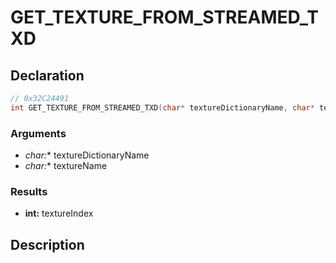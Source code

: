 # GET_TEXTURE_FROM_STREAMED_TXD

## Declaration
```cpp
// 0x32C24491
int GET_TEXTURE_FROM_STREAMED_TXD(char* textureDictionaryName, char* textureName);
```

### Arguments
- **char*:** textureDictionaryName
- **char*:** textureName

### Results
- **int:** textureIndex

## Description
